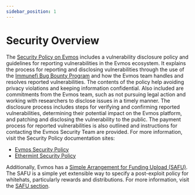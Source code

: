 ```yaml
---
sidebar_position: 1
---
```


# Security Overview

The [Security Policy on Evmos](https://github.com/evmos/evmos/security/policy)
includes a vulnerability disclosure policy and guidelines for
reporting vulnerabilities in the Evmos ecosystem.
It explains the process for reporting and disclosing vulnerabilities through
the use of the [Immunefi Bug Bounty Program](https://immunefi.com/bounty/evmos/) and
how the Evmos team handles and resolves reported vulnerabilities.
The contents of the policy help avoiding privacy violations
and keeping information confidential.
Also included are commitments from the Evmos team,
such as not pursuing legal action
and working with researchers to disclose issues in a timely manner.
The disclosure process includes steps for verifying
and confirming reported vulnerabilities,
determining their potential impact on the Evmos platform,
and patching and disclosing the vulnerability to the public.
The payment process for reported vulnerabilities is also outlined
and instructions for contacting the Evmos Security Team are provided.
For more information, visit the Security Policy documentation sites:

* [Evmos Security Policy](https://github.com/evmos/evmos/security/policy)
* [Ethermint Security Policy](https://github.com/evmos/ethermint/security/policy)

Additionally, Evmos has a [Simple Arrangement for Funding Upload (SAFU)](./safu.md).
The SAFU is a simple yet extensible way to specify
a post-exploit policy for whitehats, particularly rewards and distributions.
For more information, visit the [SAFU section](./safu.md).
